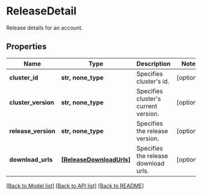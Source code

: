 # ReleaseDetail

Release details for an account.

## Properties
Name | Type | Description | Notes
------------ | ------------- | ------------- | -------------
**cluster_id** | **str, none_type** | Specifies cluster&#39;s id. | [optional] 
**cluster_version** | **str, none_type** | Specifies cluster&#39;s current version. | [optional] 
**release_version** | **str, none_type** | Specifies the release version. | [optional] 
**download_urls** | [**[ReleaseDownloadUrls]**](ReleaseDownloadUrls.md) | Specifies the release download urls. | [optional] 

[[Back to Model list]](../README.md#documentation-for-models) [[Back to API list]](../README.md#documentation-for-api-endpoints) [[Back to README]](../README.md)


